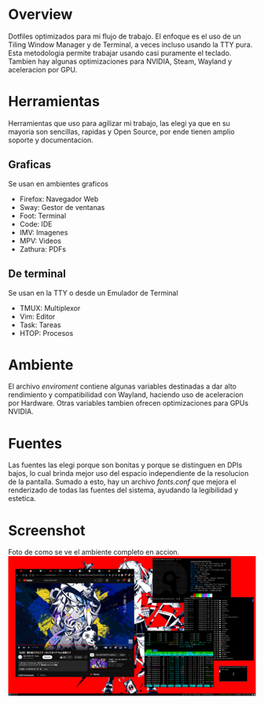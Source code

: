 # Overview
Dotfiles optimizados para mi flujo de trabajo. El enfoque es el uso de un Tiling Window Manager y
de Terminal, a veces incluso usando la TTY pura. Esta metodologia permite trabajar usando casi
puramente el teclado. Tambien hay algunas optimizaciones para NVIDIA, Steam, Wayland y aceleracion
por GPU.

# Herramientas
Herramientas que uso para agilizar mi trabajo, las elegi ya que en su mayoria son sencillas, rapidas
y Open Source, por ende tienen amplio soporte y documentacion.

## Graficas
Se usan en ambientes graficos

- Firefox: Navegador Web
- Sway: Gestor de ventanas
- Foot: Terminal
- Code: IDE
- IMV: Imagenes
- MPV: Videos
- Zathura: PDFs

## De terminal
Se usan en la TTY o desde un Emulador de Terminal

- TMUX: Multiplexor
- Vim: Editor
- Task: Tareas
- HTOP: Procesos

# Ambiente
El archivo _enviroment_ contiene algunas variables destinadas a dar alto rendimiento y compatibilidad
con Wayland, haciendo uso de aceleracion por Hardware. Otras variables tambien ofrecen optimizaciones
para GPUs NVIDIA.

# Fuentes
Las fuentes las elegi porque son bonitas y porque se distinguen en DPIs bajos, lo cual brinda mejor
uso del espacio independiente de la resolucion de la pantalla. Sumado a esto, hay un archivo _fonts.conf_ 
que mejora el renderizado de todas las fuentes del sistema, ayudando la legibilidad y estetica.

# Screenshot
Foto de como se ve el ambiente completo en accion.
![](rice.png)
